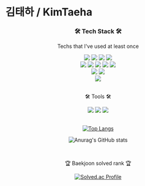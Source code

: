 <h1> 김태하 / KimTaeha </h1>

<!--
**xogk1128/xogk1128** is a ✨ _special_ ✨ repository because its `README.md` (this file) appears on your GitHub profile.

Here are some ideas to get you started:

- 🔭 I’m currently working on ...
- 🌱 I’m currently learning ...
- 👯 I’m looking to collaborate on ...
- 🤔 I’m looking for help with ...
- 💬 Ask me about ...
- 📫 How to reach me: ...
- 😄 Pronouns: ...
- ⚡ Fun fact: ...
-->

<!-- <div align=center>
	<img src="https://capsule-render.vercel.app/api?type=waving&color=auto&height=200&section=header&text=Yermi%20Github!&fontSize=90" />	
</div> -->
<div align=center>
	<h3>🛠 Tech Stack 🛠</h3>
	<p>Techs that I've used at least once</p>
	<img src="https://img.shields.io/badge/Python-3766AB?style=flat-square&logo=Python&logoColor=white" />
	<img src="https://img.shields.io/badge/C-A8B9CC?style=flat-square&logo=C&logoColor=white"/>   
	<img src="https://img.shields.io/badge/C++-00599C?style=flat-square&logo=C%2B%2B&logoColor=white"/>
	<img src="https://img.shields.io/badge/Java-007396?style=flat&logo=Conda-Forge&logoColor=white" />
	<br>
	<img src="https://img.shields.io/badge/HTML5-E34F26?style=flat&logo=HTML5&logoColor=white" />
	<img src="https://img.shields.io/badge/CSS3-1572B6?style=flat&logo=CSS3&logoColor=white" />
	<img src="https://img.shields.io/badge/JavaScript-F7DF1E?style=flat&logo=JavaScript&logoColor=white" />
	<img src="https://img.shields.io/badge/Flask-000000?style=flat&logo=Flask&logoColor=white" />
	<img src="https://img.shields.io/badge/MQTT-660066?style=flat&logo=MQTT&logoColor=white" />
	<br>
	<img src="https://img.shields.io/badge/MySQL-4479A1?style=flat&logo=MySQL&logoColor=white" />
	<img src="https://img.shields.io/badge/MongoDB-47A248?style=flat&logo=MongoDB&logoColor=white" />
	<br>
	<img src="https://img.shields.io/badge/Kotlin-7F52FF?style=flat-square&logo=Kotlin&logoColor=white" />
	
</div>
<div align="center">
	
<!-- 	<img src="https://img.shields.io/badge/jQuery-0769AD?style=flat&logo=jQuery&logoColor=white" /> -->
<!-- 	<br>
	<img src="https://img.shields.io/badge/Spring-6DB33F?style=flat&logo=Spring&logoColor=white" />
	<img src="https://img.shields.io/badge/Bootstrap-7952B3?style=flat&logo=Bootstrap&logoColor=white" />
	<img src="https://img.shields.io/badge/Selenium-43B02A?style=flat&logo=Selenium&logoColor=white" />
	<img src="https://img.shields.io/badge/Mybatis-000000?style=flat&logo=Fluentd&logoColor=white" /> -->
<!-- 	<br>
	<img src="https://img.shields.io/badge/Oracle%20SQL-F80000?style=flat&logo=Oracle&logoColor=white" />
	<img src="https://img.shields.io/badge/MySQL-4479A1?style=flat&logo=MySQL&logoColor=white" />
	<img src="https://img.shields.io/badge/MariaDB-003545?style=flat&logo=MariaDB&logoColor=white" />
	<img src="https://img.shields.io/badge/Linux-FCC624?style=flat&logo=Linux&logoColor=white" /> -->
</div>
<br>
<div align=center>
	<p>🛠 Tools 🛠</p>
</div>
<div align=center>
	<img src="https://img.shields.io/badge/Eclipse%20IDE-2C2255?style=flat&logo=EclipseIDE&logoColor=white" />
	<img src="https://img.shields.io/badge/Visual%20Studio%20Code-007ACC?style=flat&logo=VisualStudioCode&logoColor=white" />
<!-- 	<img src="https://img.shields.io/badge/Tomcat-F8DC75?style=flat&logo=ApacheTomcat&logoColor=white" />
	<img src="https://img.shields.io/badge/NGINX-009639?style=flat&logo=NGINX&logoColor=white" />
	<img src="https://img.shields.io/badge/AWS-232F3E?style=flat&logo=AmazonAWS&logoColor=white" />
	<img src="https://img.shields.io/badge/SVN-809CC9?style=flat&logo=Subversion&logoColor=white" /> -->
	<img src="https://img.shields.io/badge/GitHub-181717?style=flat&logo=GitHub&logoColor=white" />
</div>
<br>
<!-- <div align=center>
	<p>🎨 SNS & Portfolio 🎨</p> -->
<!-- </div>
<div align=center>
	<a href="https://yermi.co.kr">
		<img src="https://img.shields.io/badge/Portfolio-FF3633?style=flat&logo=Micro.blog&logoColor=white" />
	</a>
	<a href="https://yermi.tistory.com">
		<img src="https://img.shields.io/badge/Blog-FF9800?style=flat&logo=Blogger&logoColor=white" />
	</a>
	<a href="mailto:admin@yermi.co.kr">
		<img src="https://img.shields.io/badge/Mail-30B980?style=flat&logo=Gmail&logoColor=white" />
	</a>
	<a href="https://gentle-snowboard-1c6.notion.site/Yermi-5e8c65dba4df4ab09e83665cf2ee001d">
		<img src="https://img.shields.io/badge/Notion-000000?style=flat&logo=Notion&logoColor=white" />
	</a>
	<br>
</div> -->
<div align=center>

[![Top Langs](https://github-readme-stats.vercel.app/api/top-langs/?username=xogk118&layout=compact)](https://github.com/anuraghazra/github-readme-stats)
	
![Anurag's GitHub stats](https://github-readme-stats.vercel.app/api?username=xogk1128&show_icons=true&theme=merko)

<br>
<p>🏆 Baekjoon solved rank 🏆</p>
	
[![Solved.ac Profile](http://mazassumnida.wtf/api/v2/generate_badge?boj=xogk1128)](https://solved.ac/y2hscmtk)
</div>

<!-- 	<br> -->
<!-- <img src="https://github-readme-stats.vercel.app/api/top-langs/?username=kycasdzxc&layout=compact">
<img src="https://github-readme-stats.vercel.app/api?username=kycasdzxc&show_icons=true"> -->

<!-- ![Taehyun's GitHub Contributor stats](https://github-contributor-stats.vercel.app/api?username=kycasdzxc) -->
